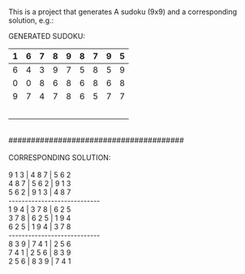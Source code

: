 This is a project that generates A sudoku (9x9) and a corresponding solution, e.g.:

GENERATED SUDOKU: <br/>

| 1 | 6 | 7 | 8 | 9 | 8 | 7 | 9 | 5 |
|---|---|---|---|---|---|---|---|---|
| 6 | 4 | 3 | 9 | 7 | 5 | 8 | 5 | 9 |
| 0 | 0 | 8 | 6 | 8 | 6 | 8 | 6 | 8 |
| 9 | 7 | 4 | 7 | 8 | 6 | 5 | 7 | 7 |
|   |   |   |   |   |   |   |   |   |
|   |   |   |   |   |   |   |   |   |
|   |   |   |   |   |   |   |   |   |
|   |   |   |   |   |   |   |   |   |
|   |   |   |   |   |   |   |   |   |
<br/>
####################################### <br/>
<br/>
CORRESPONDING SOLUTION:<br/>
<br/>
 9  1  3 | 4  8  7 | 5  6  2 <br/>
 4  8  7 | 5  6  2 | 9  1  3 <br/>
 5  6  2 | 9  1  3 | 4  8  7 <br/>
---------------------------- <br/>
 1  9  4 | 3  7  8 | 6  2  5 <br/>
 3  7  8 | 6  2  5 | 1  9  4 <br/>
 6  2  5 | 1  9  4 | 3  7  8 <br/>
---------------------------- <br/>
 8  3  9 | 7  4  1 | 2  5  6 <br/>
 7  4  1 | 2  5  6 | 8  3  9 <br/>
 2  5  6 | 8  3  9 | 7  4  1 <br/>
